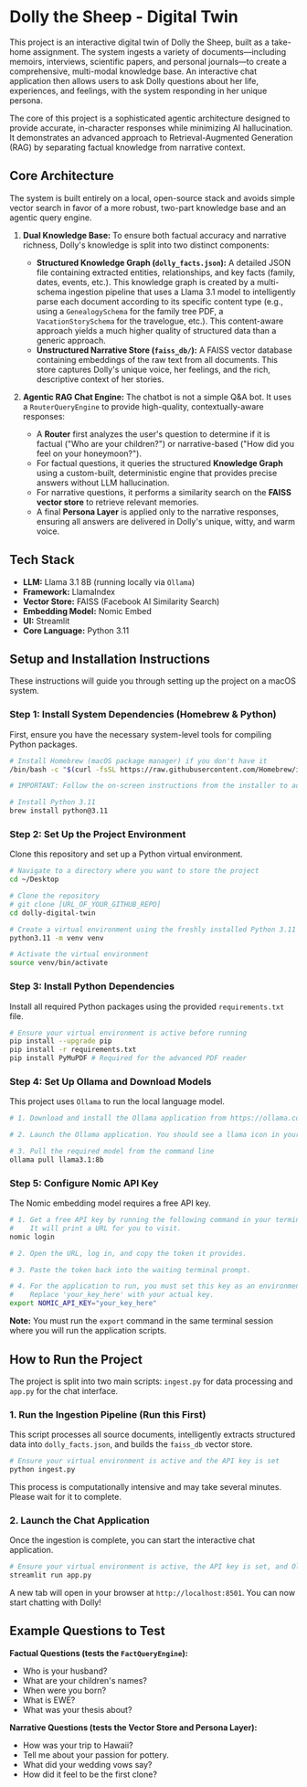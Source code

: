 # Dolly the Sheep - Digital Twin

This project is an interactive digital twin of Dolly the Sheep, built as a take-home assignment. The system ingests a variety of documents—including memoirs, interviews, scientific papers, and personal journals—to create a comprehensive, multi-modal knowledge base. An interactive chat application then allows users to ask Dolly questions about her life, experiences, and feelings, with the system responding in her unique persona.

The core of this project is a sophisticated agentic architecture designed to provide accurate, in-character responses while minimizing AI hallucination. It demonstrates an advanced approach to Retrieval-Augmented Generation (RAG) by separating factual knowledge from narrative context.

## Core Architecture

The system is built entirely on a local, open-source stack and avoids simple vector search in favor of a more robust, two-part knowledge base and an agentic query engine.

1.  **Dual Knowledge Base:** To ensure both factual accuracy and narrative richness, Dolly's knowledge is split into two distinct components:
    *   **Structured Knowledge Graph (`dolly_facts.json`):** A detailed JSON file containing extracted entities, relationships, and key facts (family, dates, events, etc.). This knowledge graph is created by a multi-schema ingestion pipeline that uses a Llama 3.1 model to intelligently parse each document according to its specific content type (e.g., using a `GenealogySchema` for the family tree PDF, a `VacationStorySchema` for the travelogue, etc.). This content-aware approach yields a much higher quality of structured data than a generic approach.
    *   **Unstructured Narrative Store (`faiss_db/`):** A FAISS vector database containing embeddings of the raw text from all documents. This store captures Dolly's unique voice, her feelings, and the rich, descriptive context of her stories.

2.  **Agentic RAG Chat Engine:** The chatbot is not a simple Q&A bot. It uses a `RouterQueryEngine` to provide high-quality, contextually-aware responses:
    *   A **Router** first analyzes the user's question to determine if it is factual ("Who are your children?") or narrative-based ("How did you feel on your honeymoon?").
    *   For factual questions, it queries the structured **Knowledge Graph** using a custom-built, deterministic engine that provides precise answers without LLM hallucination.
    *   For narrative questions, it performs a similarity search on the **FAISS vector store** to retrieve relevant memories.
    *   A final **Persona Layer** is applied only to the narrative responses, ensuring all answers are delivered in Dolly's unique, witty, and warm voice.

## Tech Stack

-   **LLM:** Llama 3.1 8B (running locally via `Ollama`)
-   **Framework:** LlamaIndex
-   **Vector Store:** FAISS (Facebook AI Similarity Search)
-   **Embedding Model:** Nomic Embed
-   **UI:** Streamlit
-   **Core Language:** Python 3.11

## Setup and Installation Instructions

These instructions will guide you through setting up the project on a macOS system.

### Step 1: Install System Dependencies (Homebrew & Python)

First, ensure you have the necessary system-level tools for compiling Python packages.

```bash
# Install Homebrew (macOS package manager) if you don't have it
/bin/bash -c "$(curl -fsSL https://raw.githubusercontent.com/Homebrew/install/HEAD/install.sh)"

# IMPORTANT: Follow the on-screen instructions from the installer to add Homebrew to your PATH.

# Install Python 3.11
brew install python@3.11
```

### Step 2: Set Up the Project Environment

Clone this repository and set up a Python virtual environment.

```bash
# Navigate to a directory where you want to store the project
cd ~/Desktop

# Clone the repository
# git clone [URL_OF_YOUR_GITHUB_REPO]
cd dolly-digital-twin

# Create a virtual environment using the freshly installed Python 3.11
python3.11 -m venv venv

# Activate the virtual environment
source venv/bin/activate
```

### Step 3: Install Python Dependencies

Install all required Python packages using the provided `requirements.txt` file.

```bash
# Ensure your virtual environment is active before running
pip install --upgrade pip
pip install -r requirements.txt
pip install PyMuPDF # Required for the advanced PDF reader
```

### Step 4: Set Up Ollama and Download Models

This project uses `Ollama` to run the local language model.

```bash
# 1. Download and install the Ollama application from https://ollama.com

# 2. Launch the Ollama application. You should see a llama icon in your Mac's menu bar.

# 3. Pull the required model from the command line
ollama pull llama3.1:8b
```

### Step 5: Configure Nomic API Key

The Nomic embedding model requires a free API key.

```bash
# 1. Get a free API key by running the following command in your terminal.
#    It will print a URL for you to visit.
nomic login

# 2. Open the URL, log in, and copy the token it provides.

# 3. Paste the token back into the waiting terminal prompt.

# 4. For the application to run, you must set this key as an environment variable.
#    Replace 'your_key_here' with your actual key.
export NOMIC_API_KEY="your_key_here"
```
**Note:** You must run the `export` command in the same terminal session where you will run the application scripts.

## How to Run the Project

The project is split into two main scripts: `ingest.py` for data processing and `app.py` for the chat interface.

### 1. Run the Ingestion Pipeline (Run this First)

This script processes all source documents, intelligently extracts structured data into `dolly_facts.json`, and builds the `faiss_db` vector store.

```bash
# Ensure your virtual environment is active and the API key is set
python ingest.py
```
This process is computationally intensive and may take several minutes. Please wait for it to complete.

### 2. Launch the Chat Application

Once the ingestion is complete, you can start the interactive chat application.

```bash
# Ensure your virtual environment is active, the API key is set, and Ollama is running
streamlit run app.py
```
A new tab will open in your browser at `http://localhost:8501`. You can now start chatting with Dolly!

## Example Questions to Test

**Factual Questions (tests the `FactQueryEngine`):**
- Who is your husband?
- What are your children's names?
- When were you born?
- What is EWE?
- What was your thesis about?

**Narrative Questions (tests the Vector Store and Persona Layer):**
- How was your trip to Hawaii?
- Tell me about your passion for pottery.
- What did your wedding vows say?
- How did it feel to be the first clone?
